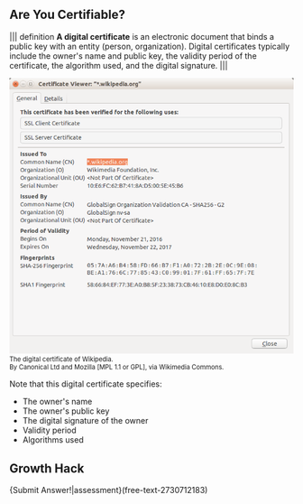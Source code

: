 ## Are You Certifiable?

||| definition
**A digital certificate** is an electronic document that binds a public key with an entity (person,  organization).  Digital certificates typically include the owner's name and public key, the validity period of the certificate, the algorithm used, and the digital signature.
|||

<figure class="snippetimg" style="margin:0; width:100%">
  <img src=".guides/img/DigiCert.png" alt="https://commons.wikimedia.org/wiki/File% Antique skeleton keys.">
  <figcaption style="font-size: 0.8em; text-align: left;">  The digital certificate of Wikipedia.  
  <br>
By Canonical Ltd and Mozilla [MPL 1.1 or GPL], via Wikimedia Commons.</figcaption>
</figure>

Note that this digital certificate specifies:
 - The owner's name
 - The owner's public key 
 - The digital signature of the owner
 - Validity period 
 - Algorithms used 
  
 
## Growth Hack

 {Submit Answer!|assessment}(free-text-2730712183)
